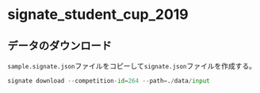 # signate_student_cup_2019

## データのダウンロード
`sample.signate.json`ファイルをコピーして`signate.json`ファイルを作成する。

```python
signate download --competition-id=264 --path=./data/input
```
